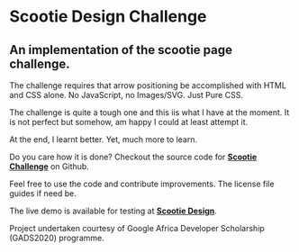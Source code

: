 # Scootie Design Challenge
## An implementation of the scootie page challenge.

The challenge requires that arrow positioning be accomplished with HTML and CSS alone. No JavaScript, no Images/SVG. Just Pure CSS.

The challenge is quite a tough one and this iis what I have at the moment. It is not perfect but somehow, am happy I could at least attempt it.

At the end, I learnt better. Yet, much more to learn.

Do you care how it is done? Checkout the source code for **[Scootie Challenge](https://github.com/Festusali/ScootieDesign.github.io.git "Scootie Design Challenge")** on Github.

Feel free to use the code and contribute improvements. The license file guides if need be.

The live demo is available for testing at **[Scootie Design](https://github.com/Festusali/ScootieDesign.github.io "Scootie Design Challenge by Festus Ali")**.

Project undertaken courtesy of Google Africa Developer Scholarship (GADS2020) programme.

